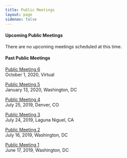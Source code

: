 ```yaml
---
title: Public Meetings
layout: page
sidenav: false
---
```


#### Upcoming Public Meetings 
There are no upcoming meetings scheduled at this time. 


#### Past Public Meetings 

[Public Meeting 6]({{site.baseurl}}assets/uploads/October%201%202020%20Public%20Meeting%20-%20Agenda%20and%20Presentation.pdf)  
October 1, 2020, Virtual

[Public Meeting 5]({{site.baseurl}}/assets/uploads/20191227%20High%20Value%20Assets%20Report%20as%20Required%20by%20FASTA.pdf)  
January 13, 2020, Washington, DC

[Public Meeting 4]({{site.baseurl}}/assets/uploads/Notes%20Denver%20Public%20meeting%20July%2025th%202019%20(1).pdf)  
July 25, 2019, Denver, CO

[Public Meeting 3]({{site.baseurl}}/assets/uploads/Public%20Meeting%20July%2024th%20Laguna%20Niguel%20Notes.pdf)  
July 24, 2019, Laguna Niguel, CA

[Public Meeting 2]({{site.baseurl}}/assets/uploads/PBRB%20Public%20Meeting%20July%2016%2C%20Agenda.pdf)  
July 16, 2019, Washington, DC

[Public Meeting 1]({{site.baseurl}}/assets/uploads/Public%20Meeting%20Transcript%20June%2017%202019%20(1).pdf)  
June 17, 2019, Washington, DC









